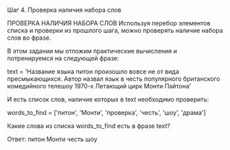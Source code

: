 Шаг 4. Проверка наличия набора слов

ПРОВЕРКА НАЛИЧИЯ НАБОРА СЛОВ
Используя перебор элементов списка и проверки из прошлого шага, можно проверять наличие набора слов во фразе. 

В этом задании мы отложим практические вычисления и потренируемся на следующей фразе:

text = 'Название языка питон произошло вовсе не от вида пресмыкающихся. Автор назвал язык в честь популярного британского комедийного телешоу 1970-х Летающий цирк Монти Пайтона'

И есть список слов, наличие которых в text необходимо проверить:

words_to_find = ['питон', 'Монти', 'проверка', 'честь', 'шоу', 'драма']

Какие слова из списка words_to_find есть в фразе text?


Ответ:
питон
Монти
честь
шоу
